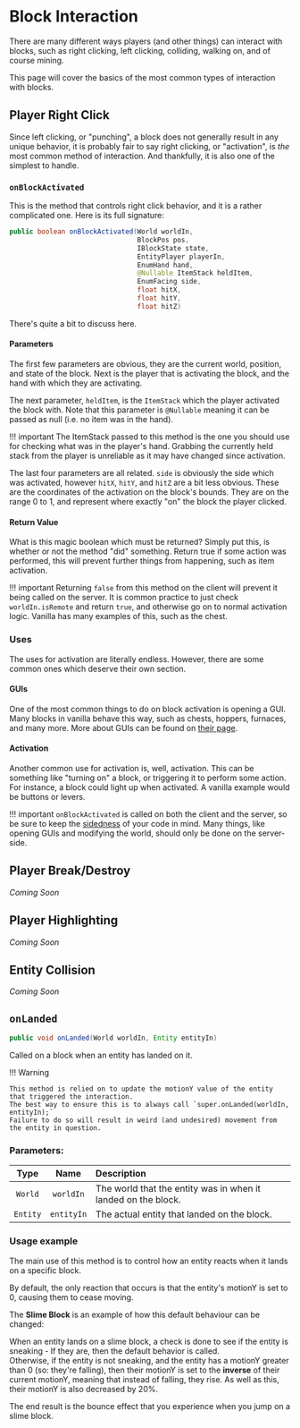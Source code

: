 Block Interaction
=================

There are many different ways players (and other things) can interact with blocks, such as right clicking, left clicking, colliding, walking on, and of course mining.

This page will cover the basics of the most common types of interaction with blocks.

Player Right Click
------------------
Since left clicking, or "punching", a block does not generally result in any unique behavior, it is probably fair to say right clicking, or "activation", is *the* most common method of interaction. And thankfully, it is also one of the simplest to handle.

### `onBlockActivated`

This is the method that controls right click behavior, and it is a rather complicated one. Here is its full signature:

```java
public boolean onBlockActivated(World worldIn,
                                BlockPos pos,
                                IBlockState state,
                                EntityPlayer playerIn,
                                EnumHand hand,
                                @Nullable ItemStack heldItem,
                                EnumFacing side,
                                float hitX,
                                float hitY,
                                float hitZ)
```

There's quite a bit to discuss here.

#### Parameters

The first few parameters are obvious, they are the current world, position, and state of the block. Next is the player that is activating the block, and the hand with which they are activating.

The next parameter, `heldItem`, is the `ItemStack` which the player activated the block with. Note that this parameter is `@Nullable` meaning it can be passed as null (i.e. no item was in the hand).

!!! important
    The ItemStack passed to this method is the one you should use for checking what was in the player's hand. Grabbing the currently held stack from the player is unreliable as it may have changed since activation.

The last four parameters are all related. `side` is obviously the side which was activated, however `hitX`, `hitY`, and `hitZ` are a bit less obvious. These are the coordinates of the activation on the block's bounds. They are on the range 0 to 1, and represent where exactly "on" the block the player clicked.

#### Return Value

What is this magic boolean which must be returned? Simply put this, is whether or not the method "did" something. Return true if some action was performed, this will prevent further things from happening, such as item activation.


!!! important
    Returning `false` from this method on the client will prevent it being called on the server. It is common practice to just check `worldIn.isRemote` and return `true`, and otherwise go on to normal activation logic. Vanilla has many examples of this, such as the chest.

### Uses

The uses for activation are literally endless. However, there are some common ones which deserve their own section.

#### GUIs

One of the most common things to do on block activation is opening a GUI. Many blocks in vanilla behave this way, such as chests, hoppers, furnaces, and many more. More about GUIs can be found on [their page](GUIs).

#### Activation

Another common use for activation is, well, activation. This can be something like "turning on" a block, or triggering it to perform some action. For instance, a block could light up when activated. A vanilla example would be buttons or levers.

!!! important
    `onBlockActivated` is called on both the client and the server, so be sure to keep the [sidedness] of your code in mind. Many things, like opening GUIs and modifying the world, should only be done on the server-side.

Player Break/Destroy
--------------------
*Coming Soon*

Player Highlighting
-------------------
*Coming Soon*

Entity Collision
----------------
*Coming Soon*

`onLanded`
----------------

```java
public void onLanded(World worldIn, Entity entityIn)
```

Called on a block when an entity has landed on it.

!!! Warning

    This method is relied on to update the motionY value of the entity that triggered the interaction. 
    The best way to ensure this is to always call `super.onLanded(worldIn, entityIn);`
    Failure to do so will result in weird (and undesired) movement from the entity in question. 

### Parameters:
|    Type   |     Name     |                          Description                          |
|:---------:|:------------:|:--------------------------------------------------------------|
|  `World`  |  `worldIn`   | The world that the entity was in when it landed on the block. |
|  `Entity` |  `entityIn`  | The actual entity that landed on the block.                   |

### Usage example
The main use of this method is to control how an entity reacts when it lands on a specific block.

By default, the only reaction that occurs is that the entity's motionY is set to 0, causing them to cease moving.  

The **Slime Block** is an example of how this default behaviour can be changed:

When an entity lands on a slime block, a check is done to see if the entity is sneaking - If they are, then the default behavior is called.  
Otherwise, if the entity is not sneaking, and the entity has a motionY greater than 0 (so: they're falling),
then their motionY is set to the **inverse** of their current motionY, meaning that instead of falling, they rise. 
As well as this, their motionY is also decreased by 20%.

The end result is the bounce effect that you experience when you jump on a slime block.

[sidedness]: ../concepts/sides.md
